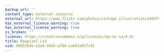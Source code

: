 ```yaml
---
backup_url: ''
content_type: external-resource
external_url: https://www.flickr.com/photos/vintage_illustration/44547443040
has_external_licence_warning: true
has_external_license_warning: true
is_broken: ''
license: https://creativecommons.org/licenses/by-nc-sa/4.0/
title: Rawpixel Ltd
uid: 66b528de-e2e6-46b5-af84-cab01e827c91
---
```

